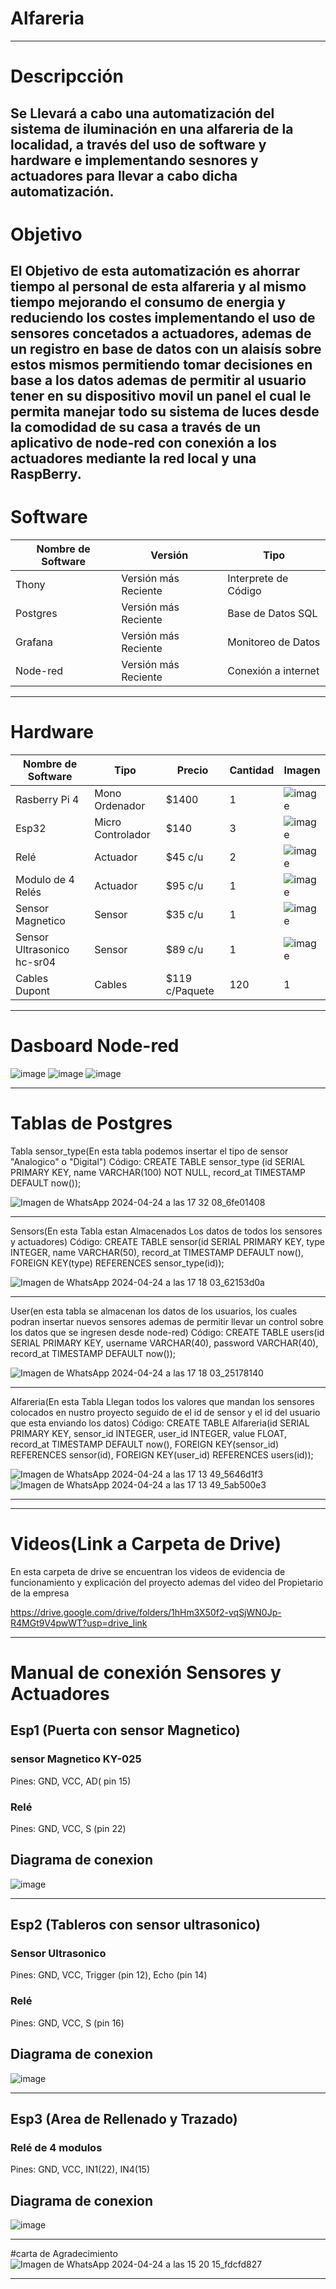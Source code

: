 # Alfareria
-----------------------------------------------------------------------------------------------------------------
# Descripcción
Se Llevará a cabo una automatización del sistema de iluminación en una alfareria de la localidad,
a través del uso de software y hardware e implementando sesnores y actuadores para llevar a cabo dicha 
automatización.
-----------------------------------------------------------------------------------------------------------------
# Objetivo
El Objetivo de esta automatización es ahorrar tiempo al personal de esta alfareria y al mismo tiempo mejorando
el consumo de energia y reduciendo los costes implementando el uso de sensores concetados a actuadores, ademas
de un registro en base de datos con un alaisís  sobre estos mismos permitiendo tomar decisiones en base a los 
datos ademas de permitir al usuario tener en su dispositivo movil un panel el cual le permita manejar todo su
sistema de luces desde la comodidad de su casa a través de un aplicativo de node-red con conexión a los
actuadores mediante la red local y una RaspBerry.
-----------------------------------------------------------------------------------------------------------------
# Software 
| Nombre de Software | Versión | Tipo |
|-|-|-|
|Thony|Versión más Reciente|Interprete de Código|
|Postgres|Versión más Reciente|Base de Datos SQL|
|Grafana|Versión más Reciente|Monitoreo de Datos|
|Node-red|Versión más Reciente|Conexión a internet|
-----------------------------------------------------------------------------------------------------------------
# Hardware 
| Nombre de Software | Tipo | Precio | Cantidad | Imagen |
|-|-|-|-|-|
|Rasberry Pi 4|Mono Ordenador|$1400|1|![image](https://github.com/MoralesAdrian1/Alfareria/assets/135056297/692ff05a-0b83-457c-b215-414e81dd1cbd)|
|Esp32|Micro Controlador|$140|3|![image](https://github.com/MoralesAdrian1/Alfareria/assets/135056297/b7e1fd13-9b82-4458-bc98-54ecef08fece)|
|Relé|Actuador|$45 c/u|2|![image](https://github.com/MoralesAdrian1/Alfareria/assets/135056297/cfcab6a1-43e8-4262-a57c-095491fd21cb)|
|Modulo de 4 Relés|Actuador|$95 c/u|1|![image](https://github.com/MoralesAdrian1/Alfareria/assets/135056297/209b5ffc-e233-45e0-8a8f-134aab699ccc)|
|Sensor Magnetico|Sensor|$35 c/u|1|![image](https://github.com/MoralesAdrian1/Alfareria/assets/135056297/6205c71c-05c0-4f85-9197-b5133c8972e5)|
|Sensor Ultrasonico hc-sr04|Sensor|$89 c/u|1|![image](https://github.com/MoralesAdrian1/Alfareria/assets/135056297/f89c9b9a-974b-41df-96bf-4b2d5d9c1dfb)|
|Cables Dupont|Cables|$119 c/Paquete|120|1|![image](https://github.com/MoralesAdrian1/Alfareria/assets/135056297/f1867c7b-355f-4386-bf44-75986f0ae487)|
-----------------------------------------------------------------------------------------------------------------
# Dasboard Node-red

![image](https://github.com/MoralesAdrian1/Alfareria/assets/135056297/5e1df317-d472-4b85-b5eb-5d5769c68f1f)
![image](https://github.com/MoralesAdrian1/Alfareria/assets/135056297/d92a5942-b525-439d-aa07-cbfff3d73c28)
![image](https://github.com/MoralesAdrian1/Alfareria/assets/135056297/d7d8dc02-cda5-40e7-84bc-abd87077ec41)

-----------------------------------------------------------------------------------------------------------------
# Tablas de Postgres

Tabla sensor_type(En esta tabla podemos insertar el tipo de sensor "Analogico" o "Digital")
Código:
CREATE TABLE sensor_type (id SERIAL PRIMARY KEY, name VARCHAR(100) NOT NULL, record_at TIMESTAMP DEFAULT now());

![Imagen de WhatsApp 2024-04-24 a las 17 32 08_6fe01408](https://github.com/MoralesAdrian1/Alfareria/assets/135056297/64f3f5eb-7d7d-491c-916d-4f74b3053408)
********************************************************************************************


Sensors(En esta Tabla estan Almacenados Los datos de todos los sensores y actuadores)
Código:
CREATE TABLE sensor(id SERIAL PRIMARY KEY, type INTEGER, name VARCHAR(50), record_at TIMESTAMP DEFAULT now(), FOREIGN KEY(type) REFERENCES sensor_type(id));


![Imagen de WhatsApp 2024-04-24 a las 17 18 03_62153d0a](https://github.com/MoralesAdrian1/Alfareria/assets/135056297/242c57df-5165-48ef-aaf8-b137e404b687)
********************************************************************************************
User(en esta tabla se almacenan los datos de los usuarios, los cuales podran insertar nuevos sensores ademas de 
permitir llevar un control sobre los datos que se ingresen desde node-red)
Código:
CREATE TABLE users(id SERIAL PRIMARY KEY, username VARCHAR(40), password VARCHAR(40), record_at TIMESTAMP DEFAULT now());

![Imagen de WhatsApp 2024-04-24 a las 17 18 03_25178140](https://github.com/MoralesAdrian1/Alfareria/assets/135056297/51bfe2d1-69ef-466d-87a5-e5a6c8cac7ee)
********************************************************************************************
Alfareria(En esta Tabla Llegan todos los valores que mandan los sensores colocados en nustro proyecto seguido de 
el id de sensor y el id del usuario que esta enviando los datos)
Código:
CREATE TABLE Alfareria(id SERIAL PRIMARY KEY, sensor_id INTEGER, user_id INTEGER, value FLOAT, record_at TIMESTAMP DEFAULT now(), FOREIGN KEY(sensor_id) REFERENCES sensor(id), FOREIGN KEY(user_id) REFERENCES users(id));

![Imagen de WhatsApp 2024-04-24 a las 17 13 49_5646d1f3](https://github.com/MoralesAdrian1/Alfareria/assets/135056297/3655ec5d-ee3b-4698-9f63-920d96468109)
![Imagen de WhatsApp 2024-04-24 a las 17 13 49_5ab500e3](https://github.com/MoralesAdrian1/Alfareria/assets/135056297/88531a08-10a4-4d6c-afca-a7e6aec31cfe)
********************************************************************************************

-----------------------------------------------------------------------------------------------------------------
# Videos(Link a Carpeta de Drive)
En esta carpeta de drive se encuentran los videos de evidencia de funcionamiento y explicación del proyecto
ademas del video del Propietario de la empresa

https://drive.google.com/drive/folders/1hHm3X50f2-vqSjWN0Jp-R4MGt9V4pwWT?usp=drive_link

-----------------------------------------------------------------------------------------------------------------
# Manual de conexión Sensores y Actuadores
## Esp1 (Puerta con sensor Magnetico)
### sensor Magnetico KY-025
Pines: GND, VCC, AD( pin 15)
### Relé
Pines: GND, VCC, S (pin 22)
## Diagrama de conexion 
![image](https://github.com/MoralesAdrian1/Alfareria/assets/116208760/1c23b099-43df-4853-8b9b-c2658e542ec5)

*************************************
## Esp2 (Tableros con sensor ultrasonico)
### Sensor Ultrasonico
Pines: GND, VCC, Trigger (pin 12), Echo (pin 14) 
### Relé
Pines: GND, VCC, S (pin 16)
## Diagrama de conexion
![image](https://github.com/MoralesAdrian1/Alfareria/assets/116208760/30c519a0-a08c-43e3-a39d-df2558d34d83)

*************************************
## Esp3 (Area de Rellenado y Trazado)
### Relé de 4 modulos
Pines: GND, VCC, IN1(22), IN4(15)
## Diagrama de conexion 
![image](https://github.com/MoralesAdrian1/Alfareria/assets/116208760/6c226a99-8132-4eb0-a9a9-86c67d1612e3)

-----------------------------------------------------------------------------------------------------------------
#carta de Agradecimiento
![Imagen de WhatsApp 2024-04-24 a las 15 20 15_fdcfd827](https://github.com/MoralesAdrian1/Alfareria/assets/135056297/609302e6-8070-4ca2-9348-bb5e95b3ae76)

-----------------------------------------------------------------------------------------------------------------

